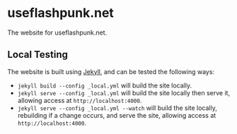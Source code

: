 useflashpunk.net
================

The website for useflashpunk.net.

Local Testing
-------------

The website is built using [Jekyll](http://jekyllrb.com), and can be tested the following ways:

- `jekyll build --config _local.yml` will build the site locally.
- `jekyll serve --config _local.yml` will build the site locally then serve it, allowing access at `http://localhost:4000`.
- `jekyll serve --config _local.yml --watch` will build the site locally, rebuilding if a change occurs, and serve the site, allowing access at `http://localhost:4000`.
